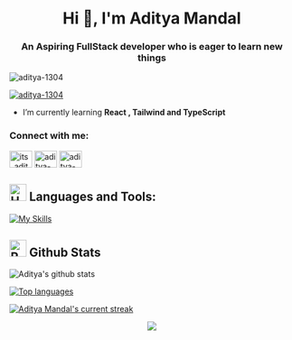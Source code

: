 <h1 align="center">Hi 👋, I'm Aditya Mandal</h1>
<h3 align="center">An Aspiring FullStack developer who is eager to learn new things</h3>

<p align="left"> <img src="https://komarev.com/ghpvc/?username=aditya-1304&label=Profile%20views&color=0e75b6&style=flat" alt="aditya-1304" /> </p>

<p align="left"> <a href="https://github.com/ryo-ma/github-profile-trophy"><img src="https://github-profile-trophy.vercel.app/?username=aditya-1304" alt="aditya-1304" /></a> </p>

- I’m currently learning **React , Tailwind and TypeScript**

<h3 align="left">Connect with me:</h3>
<p align="left">
<a href="https://twitter.com/its_aditya13" target="blank"><img align="center" src="https://raw.githubusercontent.com/rahuldkjain/github-profile-readme-generator/master/src/images/icons/Social/twitter.svg" alt="its_aditya13" height="30" width="40" /></a>
<a href="https://linkedin.com/in/aditya-mandal1304" target="blank"><img align="center" src="https://raw.githubusercontent.com/rahuldkjain/github-profile-readme-generator/master/src/images/icons/Social/linked-in-alt.svg" alt="aditya-mandal1304" height="30" width="40" /></a>
<a href="https://www.leetcode.com/aditya-1304" target="blank"><img align="center" src="https://raw.githubusercontent.com/rahuldkjain/github-profile-readme-generator/master/src/images/icons/Social/leet-code.svg" alt="aditya-1304" height="30" width="40" /></a>
</p>

## <img src="https://raw.githubusercontent.com/Tarikul-Islam-Anik/Animated-Fluent-Emojis/master/Emojis/Objects/Hammer%20and%20Wrench.png" alt="Hammer and Wrench" width="30" height="30" /> **Languages and Tools:**  

[![My Skills](https://skillicons.dev/icons?i=html,css,tailwind,js,react,vite,ts,next,expressjs,nodejs,mongodb,linux,md,git,github,vscode,docker,postgres,postman,stackoverflow,c,cpp,java,python&perline=13)](#)


## <img src="https://raw.githubusercontent.com/Tarikul-Islam-Anik/Animated-Fluent-Emojis/master/Emojis/Travel%20and%20places/Rocket.png" alt="Rocket" width="30" height="30" /> Github Stats 

![Aditya's github stats](https://github-readme-stats.vercel.app/api?username=Aditya-1304&count_private=true&show_icons=true&count_private=true&line_height=20&icon_color=00b3ff&theme=blue-green&title_color=00b3ff)
 
 [![Top languages](https://github-readme-mwendwa.vercel.app/api/top-langs/?username=Aditya-1304&layout=compact&count_private=true&theme=blue-green&title_color=00b3ff)](#)

[![Aditya Mandal's current streak](https://streak-stats.demolab.com/?user=Aditya-1304&count_private=true&theme=blue-green&title_color=00b3ff)](#)

<p align="center">
     <img src="https://capsule-render.vercel.app/api?type=waving&color=gradient&height=100&section=footer"/>
</p>

